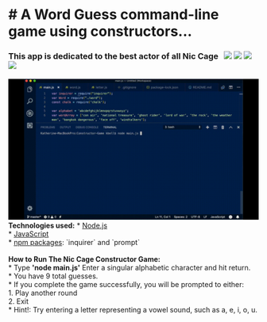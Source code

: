 # &#35; A Word Guess command-line game using constructors...
### This app is dedicated to the best actor of all Nic Cage &#160; <img src="https://img.icons8.com/color/48/000000/ghost.png">&nbsp;<img src="https://img.icons8.com/color/48/000000/motorcycle.png">&nbsp;<img src="https://img.icons8.com/color/48/000000/fire-element.png">&nbsp;<img src="https://img.icons8.com/color/48/000000/poison.png">
<img src="https://raw.githubusercontent.com/katbytes/Constructor-Game/master/assets/imgs/constructor-word-guess.gif" alt="demo">
<b>Technologies used:</b>
* <a href="https://nodejs.org/en/">Node.js</a><br>
* <a href="https://www.w3schools.com/whatis/whatis_js.asp">JavaScript</a><br>
* <a href="https://www.npmjs.com/">npm packages</a>: `inquirer` and `prompt`<br><br>
<b>How to Run The Nic Cage Constructor Game:</b><br>
* Type <b>'node main.js'</b> Enter a singular alphabetic character and hit return.<br>
* You have 9 total guesses.<br>
* If you complete the game successfully, you will be prompted to either:<br>
1. Play another round<br>
2. Exit<br>
* Hint!: Try entering a letter representing a vowel sound, such as a, e, i, o, u.
